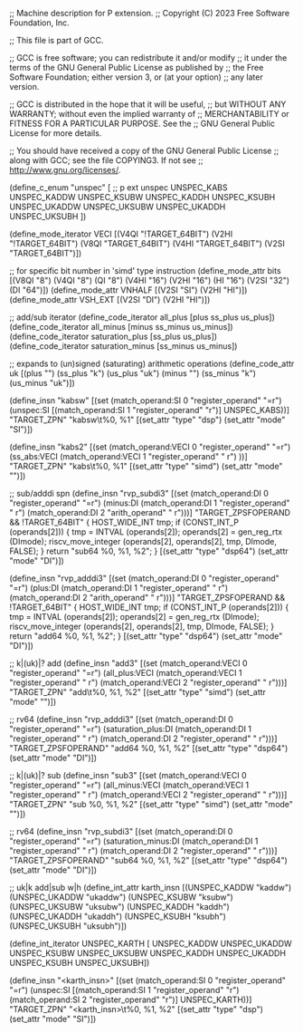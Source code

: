 ;; Machine description for P extension.
;; Copyright (C) 2023 Free Software Foundation, Inc.

;; This file is part of GCC.

;; GCC is free software; you can redistribute it and/or modify
;; it under the terms of the GNU General Public License as published by
;; the Free Software Foundation; either version 3, or (at your option)
;; any later version.

;; GCC is distributed in the hope that it will be useful,
;; but WITHOUT ANY WARRANTY; without even the implied warranty of
;; MERCHANTABILITY or FITNESS FOR A PARTICULAR PURPOSE.  See the
;; GNU General Public License for more details.

;; You should have received a copy of the GNU General Public License
;; along with GCC; see the file COPYING3.  If not see
;; <http://www.gnu.org/licenses/>.

(define_c_enum "unspec" [
    ;; p ext unspec
    UNSPEC_KABS
    UNSPEC_KADDW
    UNSPEC_KSUBW
    UNSPEC_KADDH
    UNSPEC_KSUBH
    UNSPEC_UKADDW
    UNSPEC_UKSUBW
    UNSPEC_UKADDH
    UNSPEC_UKSUBH
 ])


(define_mode_iterator VECI [(V4QI "!TARGET_64BIT") (V2HI "!TARGET_64BIT")
                            (V8QI "TARGET_64BIT") (V4HI "TARGET_64BIT")
			                      (V2SI "TARGET_64BIT")])

;; <bits> for specific bit number in 'simd' type instruction
(define_mode_attr bits [(V8QI "8") (V4QI "8") (QI "8") (V4HI "16") (V2HI "16")
			            (HI "16") (V2SI "32") (DI "64")])
(define_mode_attr VNHALF [(V2SI "SI") (V2HI "HI")])
(define_mode_attr VSH_EXT [(V2SI "DI") (V2HI "HI")])

;; add/sub iterator
(define_code_iterator all_plus [plus ss_plus us_plus])
(define_code_iterator all_minus [minus ss_minus us_minus])
(define_code_iterator saturation_plus [ss_plus us_plus])
(define_code_iterator saturation_minus [ss_minus us_minus])

;; <uk> expands to (un)signed (saturating) arithmetic operations
(define_code_attr uk
  [(plus "") (ss_plus "k") (us_plus "uk")
   (minus "") (ss_minus "k") (us_minus "uk")])


(define_insn "kabsw"
  [(set (match_operand:SI 0 "register_operand" "=r")
	(unspec:SI [(match_operand:SI 1 "register_operand" "r")] UNSPEC_KABS))]
  "TARGET_ZPN"
  "kabsw\t%0, %1"
  [(set_attr "type" "dsp")
   (set_attr "mode" "SI")])


(define_insn "kabs<mode>2"
  [(set (match_operand:VECI 0 "register_operand"              "=r")
	(ss_abs:VECI (match_operand:VECI 1 "register_operand" " r") ))]
  "TARGET_ZPN"
  "kabs<bits>\t%0, %1"
  [(set_attr "type"   "simd")
   (set_attr "mode" "<MODE>")])
   
;; sub/adddi spn
(define_insn "rvp_subdi3"
  [(set (match_operand:DI 0 "register_operand"               "=r")
	(minus:DI (match_operand:DI 1 "register_operand" " r")
		 (match_operand:DI 2 "arith_operand"   " r")))]
  "TARGET_ZPSFOPERAND && !TARGET_64BIT"
{
  HOST_WIDE_INT tmp;
  if (CONST_INT_P (operands[2]))
    {
      tmp = INTVAL (operands[2]);
      operands[2] = gen_reg_rtx (DImode);
      riscv_move_integer (operands[2], operands[2], tmp,
              DImode, FALSE);
    }
  return "sub64 %0, %1, %2";
}
  [(set_attr "type" "dsp64")
   (set_attr "mode" "DI")])

(define_insn "rvp_adddi3"
  [(set (match_operand:DI 0 "register_operand"               "=r")
	(plus:DI (match_operand:DI 1 "register_operand" " r")
		 (match_operand:DI 2 "arith_operand"   " r")))]
  "TARGET_ZPSFOPERAND && !TARGET_64BIT"
{
  HOST_WIDE_INT tmp;
  if (CONST_INT_P (operands[2]))
    {
      tmp = INTVAL (operands[2]);
      operands[2] = gen_reg_rtx (DImode);
      riscv_move_integer (operands[2], operands[2], tmp,
              DImode, FALSE);
    }
  return "add64 %0, %1, %2";
}
  [(set_attr "type" "dsp64")
   (set_attr "mode" "DI")])

;; k|(uk)|? add
(define_insn "<uk>add<mode>3"
  [(set (match_operand:VECI 0 "register_operand"                "=r")
	(all_plus:VECI (match_operand:VECI 1 "register_operand" " r")
		       (match_operand:VECI 2 "register_operand" " r")))]
  "TARGET_ZPN"
  "<uk>add<bits>\t%0, %1, %2"
  [(set_attr "type" "simd")
   (set_attr "mode" "<MODE>")])

;; rv64
(define_insn "rvp_<uk>adddi3"
  [(set (match_operand:DI 0 "register_operand"              "=r")
	(saturation_plus:DI (match_operand:DI 1 "register_operand" " r")
		     (match_operand:DI 2 "register_operand" " r")))]
  "TARGET_ZPSFOPERAND"
  "<uk>add64 %0, %1, %2"
  [(set_attr "type" "dsp64")
   (set_attr "mode" "DI")])

;; k|(uk)|? sub
(define_insn "<uk>sub<mode>3"
  [(set (match_operand:VECI 0 "register_operand"                  "=r")
	(all_minus:VECI (match_operand:VECI 1 "register_operand" " r")
			(match_operand:VECI 2 "register_operand" " r")))]
  "TARGET_ZPN"
  "<uk>sub<bits> %0, %1, %2"
  [(set_attr "type" "simd")
   (set_attr "mode" "<MODE>")])

;; rv64
(define_insn "rvp_<uk>subdi3"
  [(set (match_operand:DI 0 "register_operand"               "=r")
	(saturation_minus:DI (match_operand:DI 1 "register_operand" " r")
		      (match_operand:DI 2 "register_operand" " r")))]
  "TARGET_ZPSFOPERAND"
  "<uk>sub64 %0, %1, %2"
  [(set_attr "type" "dsp64")
   (set_attr "mode" "DI")])

;; uk|k add|sub w|h
(define_int_attr karth_insn
  [(UNSPEC_KADDW  "kaddw")
   (UNSPEC_UKADDW "ukaddw")
   (UNSPEC_KSUBW  "ksubw")
   (UNSPEC_UKSUBW "uksubw")
   (UNSPEC_KADDH  "kaddh")
   (UNSPEC_UKADDH "ukaddh")
   (UNSPEC_KSUBH  "ksubh")
   (UNSPEC_UKSUBH "uksubh")])

(define_int_iterator UNSPEC_KARTH [
   UNSPEC_KADDW
   UNSPEC_UKADDW
   UNSPEC_KSUBW
   UNSPEC_UKSUBW
   UNSPEC_KADDH
   UNSPEC_UKADDH
   UNSPEC_KSUBH
   UNSPEC_UKSUBH])

(define_insn "<karth_insn>"
  [(set (match_operand:SI 0 "register_operand" "=r")
	(unspec:SI [(match_operand:SI 1 "register_operand" "r")
		    (match_operand:SI 2 "register_operand" "r")] UNSPEC_KARTH))]
  "TARGET_ZPN"
  "<karth_insn>\t%0, %1, %2"
  [(set_attr "type" "dsp")
   (set_attr "mode" "SI")])
